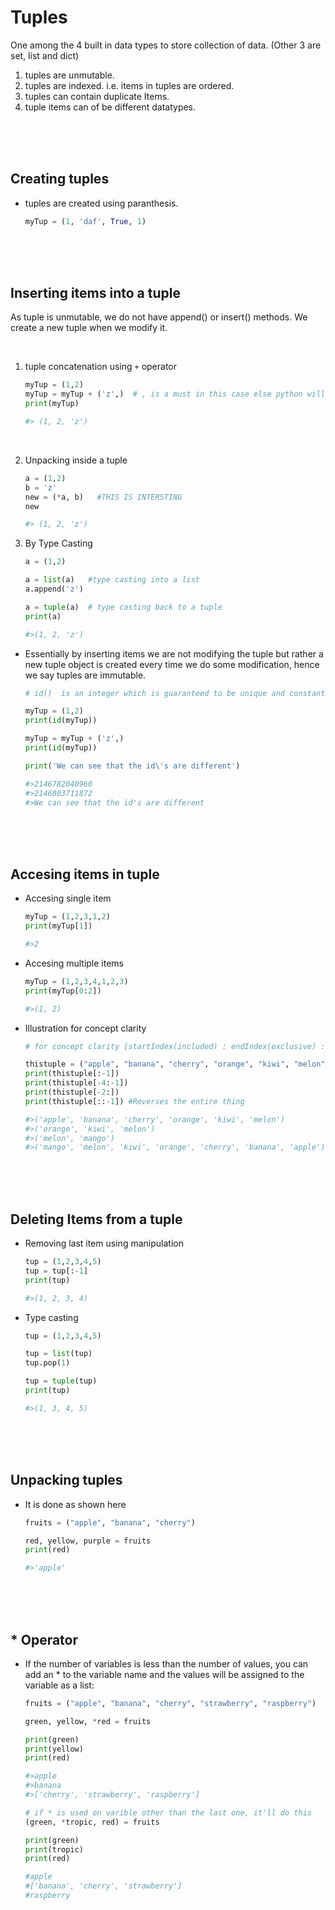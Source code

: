 # Tuples

One among the 4 built in data types to store collection of data. (Other 3 are set, list and dict)

1. tuples are unmutable.
1. tuples are indexed. i.e. items in tuples are ordered.
1. tuples can contain duplicate Items.
1. tuple items can of be different datatypes.

<br>
<br>
<br>

## Creating tuples

- tuples are created using paranthesis.
  ```py
  myTup = (1, 'daf', True, 1)
  ```

<br>
<br>
<br>

## Inserting items into a tuple

As tuple is unmutable, we do not have append() or insert() methods. We create a new tuple when we modify it.

<br>

1. tuple concatenation using `+` operator

   ```py
   myTup = (1,2)
   myTup = myTup + ('z',)  # , is a must in this case else python will consider ('z') as str!
   print(myTup)

   #> (1, 2, 'z')
   ```

<br>

2. Unpacking inside a tuple

   ```py
   a = (1,2)
   b = 'z'
   new = (*a, b)   #THIS IS INTERSTING
   new

   #> (1, 2, 'z')
   ```

3. By Type Casting

   ```py
   a = (1,2)

   a = list(a)   #type casting into a list
   a.append('z')

   a = tuple(a)  # type casting back to a tuple
   print(a)

   #>(1, 2, 'z')
   ```

- Essentially by inserting items we are not modifying the tuple but rather a new tuple object is created every time we do some modification, hence we say tuples are immutable.

  ```py
  # id()  is an integer which is guaranteed to be unique and constant for this object during its lifetime.

  myTup = (1,2)
  print(id(myTup))

  myTup = myTup + ('z',)
  print(id(myTup))

  print('We can see that the id\'s are different')

  #>2146782040960
  #>2146803711872
  #>We can see that the id's are different
  ```

<br>
<br>
<br>

## Accesing items in tuple

- Accesing single item

  ```py
  myTup = (1,2,3,1,2)
  print(myTup[1])

  #>2
  ```

- Accesing multiple items

  ```py
  myTup = (1,2,3,4,1,2,3)
  print(myTup[0:2])

  #>(1, 2)
  ```

- Illustration for concept clarity

  ```py
  # for concept clarity [startIndex(included) : endIndex(exclusive) : step(default = 1)]

  thistuple = ("apple", "banana", "cherry", "orange", "kiwi", "melon", "mango")
  print(thistuple[:-1])
  print(thistuple[-4:-1])
  print(thistuple[-2:])
  print(thistuple[::-1]) #Reverses the entire thing

  #>('apple', 'banana', 'cherry', 'orange', 'kiwi', 'melon')
  #>('orange', 'kiwi', 'melon')
  #>('melon', 'mango')
  #>('mango', 'melon', 'kiwi', 'orange', 'cherry', 'banana', 'apple')
  ```

<br>
<br>
<br>

## Deleting Items from a tuple

- Removing last item using manipulation

  ```py
  tup = (1,2,3,4,5)
  tup = tup[:-1]
  print(tup)

  #>(1, 2, 3, 4)
  ```

- Type casting

  ```py
  tup = (1,2,3,4,5)

  tup = list(tup)
  tup.pop(1)

  tup = tuple(tup)
  print(tup)

  #>(1, 3, 4, 5)
  ```

<br>
<br>
<br>

## Unpacking tuples

- It is done as shown here

  ```py
  fruits = ("apple", "banana", "cherry")

  red, yellow, purple = fruits
  print(red)

  #>'apple'
  ```

<br>
<br>
<br>

## \* Operator

- If the number of variables is less than the number of values, you can add an \* to the variable name and the values will be assigned to the variable as a list:

  ```py
  fruits = ("apple", "banana", "cherry", "strawberry", "raspberry")

  green, yellow, *red = fruits

  print(green)
  print(yellow)
  print(red)

  #>apple
  #>banana
  #>['cherry', 'strawberry', 'raspberry']
  ```

  ```py
  # if * is used on varible other than the last one, it'll do this
  (green, *tropic, red) = fruits

  print(green)
  print(tropic)
  print(red)

  #apple
  #['banana', 'cherry', 'strawberry']
  #raspberry
  ```

<br>
<br>
<br>
